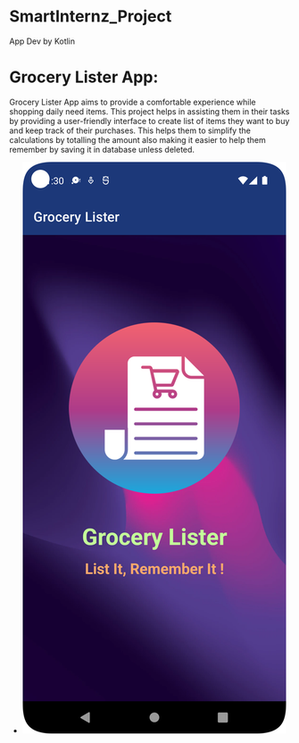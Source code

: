 # SmartInternz_Project

App Dev by Kotlin

# Grocery Lister App:

Grocery Lister App aims to provide a comfortable experience while shopping daily need items. This project helps in assisting them in their tasks by providing a user-friendly interface to create list of items they want to buy and keep track of their purchases. This helps them to simplify the calculations by totalling the amount also making it easier to help them remember by saving it in database unless deleted.

- ![screenshots](https://github.com/smartinternz02/SI-GuidedProject-93234-1662359121/blob/main/ScreenShots/ScreenSplash.png)
